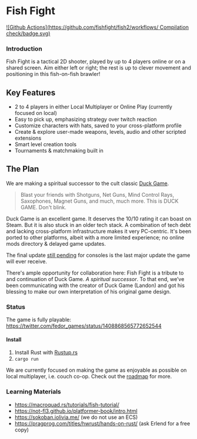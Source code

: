 # Fish Fight

[![Github Actions](https://github.com/fishfight/fish2/workflows/
Compilation check/badge.svg)](https://github.com/fishfight/fish2/actions?query=workflow%3A)

### Introduction

Fish Fight is a tactical 2D shooter, played by up to 4 players online or on a shared screen. Aim either left or right; the rest is up to clever movement and positioning in this fish-on-fish brawler!

## Key Features

- 2 to 4 players in either Local Multiplayer or Online Play (currently focused on local)
- Easy to pick up, emphasizing strategy over twitch reaction
- Customize characters with hats, saved to your cross-platform profile
- Create & explore user-made weapons, levels, audio and other scripted extensions
- Smart level creation tools
- Tournaments & matchmaking built in

## The Plan

We are making a spiritual successor to the cult classic [Duck Game](https://store.steampowered.com/app/312530/Duck_Game/).

> Blast your friends with Shotguns, Net Guns, Mind Control Rays, Saxophones, Magnet Guns, and much, much more. This is DUCK GAME. Don't blink.

Duck Game is an excellent game. It deserves the 10/10 rating it can boast on Steam. But it is also stuck in an older tech stack. A combination of tech debt and lacking cross-platform infrastructure makes it very PC-centric. It's been ported to other platforms, albeit with a more limited experience; no online mods directory & delayed game updates.

The final update [still pending](https://twitter.com/superjoebob/status/1407628707754250241) for consoles is the last major update the game will ever receive.

There's ample opportunity for collaboration here: Fish Fight is a tribute to and continuation of Duck Game. *A spiritual successor*. To that end, we’ve been communicating with the creator of Duck Game (Landon) and got his blessing to make our own interpretation of his original game design.

### Status

The game is fully playable: \
https://twitter.com/fedor_games/status/1408868565772652544

#### Install

1. Install Rust with [Rustup.rs](https://rustup.rs/)
2. `cargo run`

We are currently focused on making the game as enjoyable as possible on local multiplayer, i.e. couch co-op. Check out the [roadmap](https://github.com/fishfight/fish2/issues/2) for more.

### Learning Materials
- https://macroquad.rs/tutorials/fish-tutorial/
- https://not-fl3.github.io/platformer-book/intro.html
- https://sokoban.iolivia.me/ (we do not use an ECS)
- https://pragprog.com/titles/hwrust/hands-on-rust/ (ask Erlend for a free copy)
